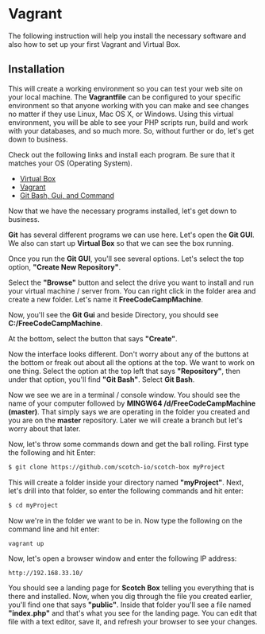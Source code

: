 # Vagrant

The following instruction will help you install the necessary software and also how to set up your first Vagrant and Virtual Box.

## Installation

This will create a working environment so you can test your web site on your local machine. The **Vagrantfile** can be configured to your specific environment so that anyone working with you can make and see changes no matter if they use Linux, Mac OS X, or Windows. Using this virtual environment, you will be able to see your PHP scripts run, build and work with your databases, and so much more. So, without further or do, let's get down to business.

Check out the following links and install each program. Be sure that it matches your OS (Operating System).

- [Virtual Box](https://www.virtualbox.org/)
- [Vagrant](https://www.vagrantup.com/downloads.html)
- [Git Bash, Gui, and Command](https://git-scm.com/downloads)

Now that we have the necessary programs installed, let's get down to business.

**Git** has several different programs we can use here. Let's open the **Git GUI**. We also can start up **Virtual Box** so that we can see the box running.

Once you run the **Git GUI**, you'll see several options. Let's select the top option, **"Create New Repository"**.

Select the **"Browse"** button and select the drive you want to install and run your virtual machine / server from. You can right click in the folder area and create a new folder. Let's name it **FreeCodeCampMachine**.

Now, you'll see the **Git Gui** and beside Directory, you should see **C:/FreeCodeCampMachine**.

At the bottom, select the button that says **"Create"**.

Now the interface looks different. Don't worry about any of the buttons at the bottom or freak out about all the options at the top. We want to work on one thing. Select the option at the top left that says **"Repository"**, then under that option, you'll find **"Git Bash"**. Select **Git Bash**.

Now we see we are in a terminal / console window. You should see the name of your computer followed by **MINGW64 /d/FreeCodeCampMachine (master)**. That simply says we are operating in the folder you created and you are on the **master** repository. Later we will create a branch but let's worry about that later.

Now, let's throw some commands down and get the ball rolling. First type the following and hit Enter:

```bash
$ git clone https://github.com/scotch-io/scotch-box myProject
```

This will create a folder inside your directory named **"myProject"**. Next, let's drill into that folder, so enter the following commands and hit enter:

```bash
$ cd myProject
```

Now we're in the folder we want to be in. Now type the following on the command line and hit enter:

```bash
vagrant up
```

Now, let's open a browser window and enter the following IP address:

```
http://192.168.33.10/
```

You should see a landing page for **Scotch Box** telling you everything that is there and installed. Now, when you dig through the file you created earlier, you'll find one that says **"public"**. Inside that folder you'll see a file named **"index.php"** and that's what you see for the landing page. You can edit that file with a text editor, save it, and refresh your browser to see your changes.
